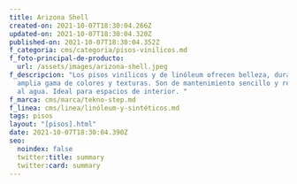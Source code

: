 ```yaml
---
title: Arizona Shell
created-on: 2021-10-07T18:30:04.266Z
updated-on: 2021-10-07T18:30:04.320Z
published-on: 2021-10-07T18:30:04.352Z
f_categoria: cms/categoria/pisos-vinilicos.md
f_foto-principal-de-producto:
  url: /assets/images/arizona-shell.jpeg
f_descripcion: "Los pisos vinílicos y de linóleum ofrecen belleza, durabilidad y
  amplia gama de colores y texturas. Son de mantenimiento sencillo y resistentes
  al agua. Ideal para espacios de interior. "
f_marca: cms/marca/tekno-step.md
f_linea: cms/linea/linóleum-y-sintéticos.md
tags: pisos
layout: "[pisos].html"
date: 2021-10-07T18:30:04.390Z
seo:
  noindex: false
  twitter:title: summary
  twitter:card: summary
---
```

